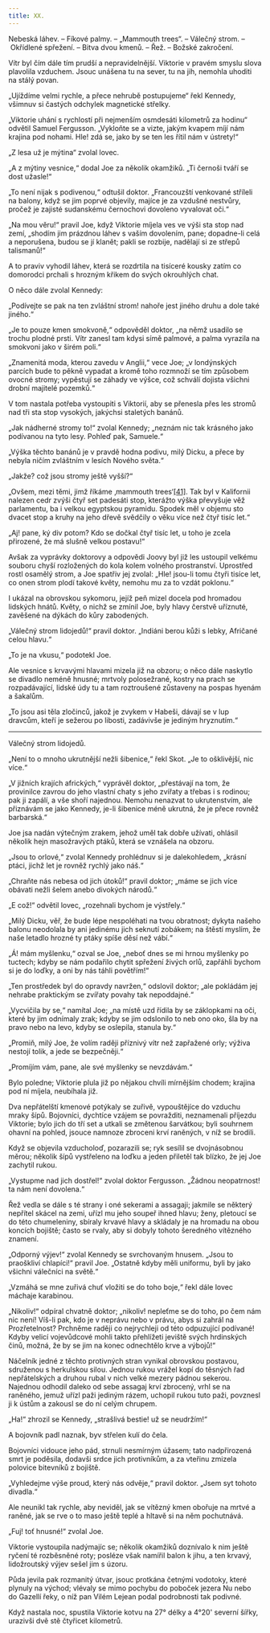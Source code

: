 ```yaml
---
title: XX.
---
```


Nebeská láhev. – Fíkové palmy. – „Mammouth trees“. – Válečný strom. – Okřídlené spřežení. – Bitva dvou kmenů. – Řež. – Božské zakročení.

Vítr byl čím dále tím prudší a nepravidelnější. Viktorie v pravém smyslu slova plavolila vzduchem. Jsouc unášena tu na sever, tu na jih, nemohla uhoditi na stálý povan.

„Ujíždíme velmi rychle, a přece nehrubě postupujeme“ řekl Kennedy, všimnuv si častých odchylek magnetické střelky.

„Viktorie uhání s rychlostí při nejmenším osmdesáti kilometrů za hodinu“ odvětil Samuel Fergusson. „Vykloňte se a vizte, jakým kvapem míjí nám krajina pod nohami. Hle! zdá se, jako by se ten les řítil nám v ústrety!“

„Z lesa už je mýtina“ zvolal lovec.

„A z mýtiny vesnice,“ dodal Joe za několik okamžiků. „Ti černoši tváří se dost užasle!“

„To není nijak s podivenou,“ odtušil doktor. „Francouzští venkované stříleli na balony, když se jim poprvé objevily, majíce je za vzdušné nestvůry, pročež je zajisté sudanskému černochovi dovoleno vyvalovat oči.“

„Na mou věru!“ pravil Joe, když Viktorie míjela ves ve výši sta stop nad zemí, „shodím jim prázdnou láhev s vaším dovolením, pane; dopadne-li celá a neporušena, budou se jí klanět; pakli se rozbije, nadělají si ze střepů talismanů!“

A to praviv vyhodil láhev, která se rozdrtila na tisíceré kousky zatím co domorodci prchali s hrozným křikem do svých okrouhlých chat.

O něco dále zvolal Kennedy:

„Podívejte se pak na ten zvláštní strom! nahoře jest jiného druhu a dole také jiného.“

„Je to pouze kmen smokvoně,“ odpověděl doktor, „na němž usadilo se trochu plodné prsti. Vítr zanesl tam kdysi símě palmové, a palma vyrazila na smokvoni jako v širém poli.“

„Znamenitá moda, kterou zavedu v Anglii,“ vece Joe; „v londýnských parcích bude to pěkně vypadat a kromě toho rozmnoží se tím způsobem ovocné stromy; vypěstují se záhady ve výšce, což schválí dojista všichni drobní majitelé pozemků.“

V tom nastala potřeba vystoupiti s Viktorií, aby se přenesla přes les stromů nad tři sta stop vysokých, jakýchsi staletých banánů.

„Jak nádherné stromy to!“ zvolal Kennedy; „neznám nic tak krásného jako podívanou na tyto lesy. Pohleď pak, Samuele.“

„Výška těchto banánů je v pravdě hodna podivu, milý Dicku, a přece by nebyla ničím zvláštním v lesích Nového světa.“

„Jakže? což jsou stromy ještě vyšší?“

„Ovšem, mezi těmi, jimž říkáme ‚mammouth trees‘[\[41\]](./resources/undefined). Tak byl v Kalifornii nalezen cedr zvýši čtyř set padesáti stop, kterážto výška převyšuje věž parlamentu, ba i velkou egyptskou pyramidu. Spodek měl v objemu sto dvacet stop a kruhy na jeho dřevě svědčily o věku více než čtyř tisíc let.“

„Aj! pane, ký div potom? Kdo se dočkal čtyř tisíc let, u toho je zcela přirozené, že má slušně velkou postavu!“

Avšak za vyprávky doktorovy a odpovědi Joovy byl již les ustoupil velkému souboru chyší rozložených do kola kolem volného prostranství. Uprostřed rostl osamělý strom, a Joe spatřiv jej zvolal: „Hle! jsou-li tomu čtyři tisíce let, co onen strom plodí takové květy, nemohu mu za to vzdát poklonu.“

I ukázal na obrovskou sykomoru, jejíž peň mizel docela pod hromadou lidských hnátů. Květy, o nichž se zmínil Joe, byly hlavy čerstvě uříznuté, zavěšené na dýkách do kůry zabodených.

„Válečný strom lidojedů!“ pravil doktor. „Indiáni berou kůži s lebky, Afričané celou hlavu.“

„To je na vkusu,“ podotekl Joe.

Ale vesnice s krvavými hlavami mizela již na obzoru; o něco dále naskytlo se divadlo neméně hnusné; mrtvoly polosežrané, kostry na prach se rozpadávající, lidské údy tu a tam roztroušené zůstaveny na pospas hyenám a šakalům.

„To jsou asi těla zločinců, jakož je zvykem v Habeši, dávají se v lup dravcům, kteří je sežerou po libosti, zadávivše je jediným hryznutím.“

* * *

Válečný strom lidojedů.

„Není to o mnoho ukrutnější nežli šibenice,“ řekl Skot. „Je to ošklivější, nic více.“

„V jižních krajích afrických,“ vyprávěl doktor, „přestávají na tom, že provinilce zavrou do jeho vlastní chaty s jeho zvířaty a třebas i s rodinou; pak ji zapálí, a vše shoří najednou. Nemohu nenazvat to ukrutenstvím, ale přiznávám se jako Kennedy, je-li šibenice méně ukrutná, že je přece rovněž barbarská.“

Joe jsa nadán výtečným zrakem, jehož uměl tak dobře užívati, ohlásil několik hejn masožravých ptáků, která se vznášela na obzoru.

„Jsou to orlové,“ zvolal Kennedy prohlédnuv si je dalekohledem, „krásní ptáci, jichž let je rovněž rychlý jako náš.“

„Chraňte nás nebesa od jich útoků!“ pravil doktor; „máme se jich více obávati nežli šelem anebo divokých národů.“

„E což!“ odvětil lovec, „rozehnali bychom je výstřely.“

„Milý Dicku, věř, že bude lépe nespoléhati na tvou obratnost; dykyta našeho balonu neodolala by ani jedinému jich seknutí zobákem; na štěstí myslím, že naše letadlo hrozné ty ptáky spíše děsí než vábí.“

„Á! mám myšlenku,“ ozval se Joe, „neboť dnes se mi hrnou myšlenky po tuctech; kdyby se nám podařilo chytit spřežení živých orlů, zapřáhli bychom si je do loďky, a oni by nás táhli povětřím!“

„Ten prostředek byl do opravdy navržen,“ odslovil doktor; „ale pokládám jej nehrabe praktickým se zvířaty povahy tak nepoddajné.“

„Vycvičila by se,“ namítal Joe; „na místě uzd řídila by se záklopkami na oči, které by jim odnímaly zrak; kdyby se jim odslonilo to neb ono oko, šla by na pravo nebo na levo, kdyby se oslepila, stanula by.“

„Promiň, milý Joe, že volím raději příznivý vítr než zapřažené orly; výživa nestojí tolik, a jede se bezpečněji.“

„Promíjím vám, pane, ale své myšlenky se nevzdávám.“

Bylo poledne; Viktorie plula již po nějakou chvíli mírnějším chodem; krajina pod ní míjela, neubíhala již.

Dva nepřátelští kmenové potýkaly se zuřivě, vypouštějíce do vzduchu mraky šípů. Bojovníci, dychtíce vzájem se povražditi, neznamenali příjezdu Viktorie; bylo jich do tří set a utkali se změtenou šarvátkou; byli souhrnem ohavní na pohled, jsouce namnoze zbroceni krví raněných, v níž se brodili.

Když se objevila vzducholoď, pozarazili se; ryk sesílil se dvojnásobnou měrou; několik šípů vystřeleno na loďku a jeden přiletěl tak blízko, že jej Joe zachytil rukou.

„Vystupme nad jich dostřel!“ zvolal doktor Fergusson. „Žádnou neopatrnost! ta nám není dovolena.“

Řež vedla se dále s té strany i oné sekerami a assagaji; jakmile se některý nepřítel skácel na zemi, uřízl mu jeho soupeř ihned hlavu; ženy, pletoucí se do této chumeleniny, sbíraly krvavé hlavy a skládaly je na hromadu na obou koncích bojiště; často se rvaly, aby si dobyly tohoto šeredného vítězného znamení.

„Odporný výjev!“ zvolal Kennedy se svrchovaným hnusem. „Jsou to praoškliví chlapíci!“ pravil Joe. „Ostatně kdyby měli uniformu, byli by jako všichni válečníci na světě.“

„Vzmáhá se mne zuřivá chuť vložiti se do toho boje,“ řekl dále lovec máchaje karabinou.

„Nikoliv!“ odpíral chvatně doktor; „nikoliv! nepleťme se do toho, po čem nám nic není! Víš-li pak, kdo je v neprávu nebo v právu, abys si zahrál na Prozřetelnost? Prchněme raději co nejrychleji od této odpuzující podívané! Kdyby velicí vojevůdcové mohli takto přehlížeti jeviště svých hrdinských činů, možná, že by se jim na konec odnechtělo krve a výbojů!“

Náčelník jedné z těchto protivných stran vynikal obrovskou postavou, sdruženou s herkulskou silou. Jednou rukou vrážel kopí do těsných řad nepřátelských a druhou rubal v nich velké mezery pádnou sekerou. Najednou odhodil daleko od sebe assagaj krví zbrocený, vrhl se na raněného, jemuž uřízl paži jediným rázem, uchopil rukou tuto paži, povznesl ji k ústům a zakousl se do ní celým chrupem.

„Ha!“ zhrozil se Kennedy, „strašlivá bestie! už se neudržím!“

A bojovník padl naznak, byv střelen kulí do čela.

Bojovníci vidouce jeho pád, strnuli nesmírným úžasem; tato nadpřirozená smrt je poděsila, dodavši srdce jich protivníkům, a za vteřinu zmizela polovice bitevníků z bojiště.

„Vyhledejme výše proud, který nás odvěje,“ pravil doktor. „Jsem syt tohoto divadla.“

Ale neunikl tak rychle, aby neviděl, jak se vítězný kmen obořuje na mrtvé a raněné, jak se rve o to maso ještě teplé a hltavě si na něm pochutnává.

„Fuj! toť hnusné!“ zvolal Joe.

Viktorie vystoupila nadýmajíc se; několik okamžiků doznívalo k nim ještě ryčení té rozběsněné roty; posléze však namířil balon k jihu, a ten krvavý, lidožroutský výjev sešel jim s úzoru.

Půda jevila pak rozmanitý útvar, jsouc protkána četnými vodotoky, které plynuly na východ; vlévaly se mimo pochybu do poboček jezera Nu nebo do Gazellí řeky, o níž pan Vilém Lejean podal podrobnosti tak podivné.

Když nastala noc, spustila Viktorie kotvu na 27° délky a 4°20' severní šířky, urazivši dvě stě čtyřicet kilometrů.
